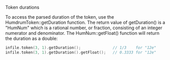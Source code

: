 <span class="title-snippet">Token durations</span>

To access the parsed duration of the token, use the
HumdrumToken::getDuration function.  The return value of getDuration()
is a "HumNum" which is a rational number, or fraction, consisting
of an integer numerator and denominator.  The HumNum::getFloat()
function will return the duration as a double:

```cpp
infile.token(3, 1).getDuration();              // 1/3    for "12e"
infile.token(3, 1).getDuration().getFloat();   // 0.3333 for "12e"
```

